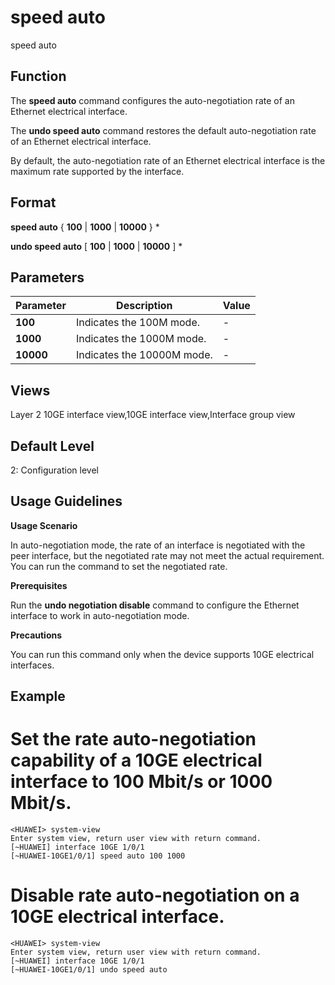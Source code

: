 speed auto
==========

speed auto

Function
--------



The **speed auto** command configures the auto-negotiation rate of an Ethernet electrical interface.

The **undo speed auto** command restores the default auto-negotiation rate of an Ethernet electrical interface.



By default, the auto-negotiation rate of an Ethernet electrical interface is the maximum rate supported by the interface.


Format
------

**speed auto** { **100** | **1000** | **10000** } \*

**undo speed auto** [ **100** | **1000** | **10000** ] \*


Parameters
----------

| Parameter | Description | Value |
| --- | --- | --- |
| **100** | Indicates the 100M mode. | - |
| **1000** | Indicates the 1000M mode. | - |
| **10000** | Indicates the 10000M mode. | - |



Views
-----

Layer 2 10GE interface view,10GE interface view,Interface group view


Default Level
-------------

2: Configuration level


Usage Guidelines
----------------

**Usage Scenario**



In auto-negotiation mode, the rate of an interface is negotiated with the peer interface, but the negotiated rate may not meet the actual requirement. You can run the command to set the negotiated rate.



**Prerequisites**



Run the **undo negotiation disable** command to configure the Ethernet interface to work in auto-negotiation mode.



**Precautions**



You can run this command only when the device supports 10GE electrical interfaces.




Example
-------

# Set the rate auto-negotiation capability of a 10GE electrical interface to 100 Mbit/s or 1000 Mbit/s.
```
<HUAWEI> system-view
Enter system view, return user view with return command.
[~HUAWEI] interface 10GE 1/0/1
[~HUAWEI-10GE1/0/1] speed auto 100 1000

```

# Disable rate auto-negotiation on a 10GE electrical interface.
```
<HUAWEI> system-view
Enter system view, return user view with return command.
[~HUAWEI] interface 10GE 1/0/1
[~HUAWEI-10GE1/0/1] undo speed auto

```